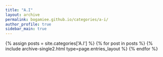 ```yaml
---
title: "A.I"
layout: archive
permalink: bogamiee.github.io/categories/a-i/
author_profile: true
sidebar_main: true
---
```


{% assign posts = site.categories['A.I'] %}
{% for post in posts %} {% include archive-single2.html type=page.entries_layout %} {% endfor %}